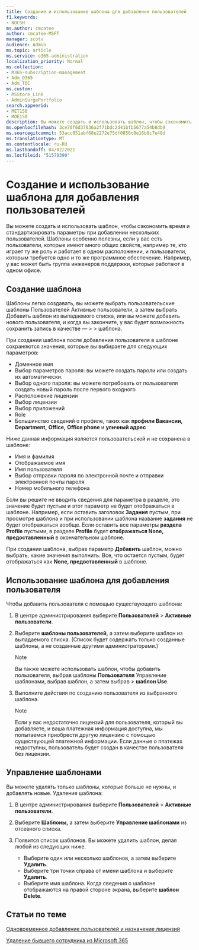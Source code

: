 ```yaml
---
title: Создание и использование шаблона для добавления пользователей
f1.keywords:
- NOCSH
ms.author: cmcatee
author: cmcatee-MSFT
manager: scotv
audience: Admin
ms.topic: article
ms.service: o365-administration
localization_priority: Normal
ms.collection:
- M365-subscription-management
- Adm_O365
- Adm_TOC
ms.custom:
- MSStore_Link
- AdminSurgePortfolio
search.appverid:
- MET150
- MOE150
description: Вы можете создать и использовать шаблон, чтобы сэкономить время и стандартизировать параметры при добавлении нескольких пользователей.
ms.openlocfilehash: 3ce70f6d37036a2f71bdc2d41bfb5677a54b8db9
ms.sourcegitcommit: 53acc851abf68e2272e75df0856c0e16b0c7e48d
ms.translationtype: MT
ms.contentlocale: ru-RU
ms.lasthandoff: 04/02/2021
ms.locfileid: "51579390"
---
```

# <a name="create-and-use-a-template-to-add-users"></a>Создание и использование шаблона для добавления пользователей

Вы можете создать и использовать шаблон, чтобы сэкономить время и стандартизировать параметры при добавлении нескольких пользователей. Шаблоны особенно полезны, если у вас есть пользователи, которые имеют много общих свойств, например те, кто играет ту же роль и работает в одном расположении, и пользователи, которым требуется одно и то же программное обеспечение. Например, у вас может быть группа инженеров поддержки, которые работают в одном офисе.  

## <a name="create-a-template"></a>Создание шаблона

Шаблоны легко создавать, вы можете выбрать пользовательские шаблоны Пользователей Активные пользователи, а затем выбрать Добавить шаблон из выпадаемого списка, или вы можете добавить нового пользователя, и когда вы закончите, у вас будет возможность сохранить запись в качестве &mdash;   >    >  шаблона. 

При создании шаблона после добавления пользователя в шаблоне сохраняются значения, которые вы выбираете для следующих параметров:

- Доменное имя
- Выбор параметров пароля: вы можете создать пароли или создать их автоматически.
- Выбор одного пароля: вы можете потребовать от пользователя создать новый пароль после первого входного
- Расположение лицензии
- Выбор лицензии
- Выбор приложений
- Role
- Большинство сведений о профиле, таких как **профили Вакансии,** **Department,** **Office,** **Office phone** и **уличный адрес** 

Ниже данная информация является пользовательской и не сохранена в шаблоне:

- Имя и фамилия
- Отображаемое имя
- Имя пользователя
- Выбор отправки пароля по электронной почте и отправки электронной почты пароля
- Номер мобильного телефона

Если вы решите не вводить сведения для параметра в разделе, это значение будет пустым и этот параметр не будет отображаться в шаблоне. Например, если оставить заголовок **Задания** пустым, при просмотре шаблона и при использовании шаблона название **задания** не будет отображаться вообще. Если оставить все параметры **раздела Profile** пустыми, в разделе **Profile** будет **отображаться None, предоставленный** в окончательном шаблоне.

При создании шаблона, выбрав параметр **Добавить** шаблон, можно выбрать, какие значения выполнить. Все, что остается пустым, будет отображаться как **None, предоставленный** в шаблоне.

## <a name="use-a-template-to-add-a-user"></a>Использование шаблона для добавления пользователя

Чтобы добавить пользователя с помощью существующего шаблона:

1. В центре администрирования выберите **Пользователей**  >  **Активные пользователи**.

2. Выберите **шаблоны пользователей,** а затем выберите шаблон из выпадаемого списка. (Список будет содержать только созданные шаблоны, а не созданные другими администраторами.)

   > [!NOTE]
   > Вы также можете использовать шаблон, чтобы добавить пользователя, выбрав шаблоны **Пользователя** Управление шаблонами, выбрав шаблон, а затем выбрав  >   **шаблон Use**.

3. Выполните действия по созданию пользователя из выбранного шаблона.

   > [!NOTE]
   > Если у вас недостаточно лицензий для пользователя, который вы добавляете, и ваша платежная информация доступна, мы попытаемся приобрести другую лицензию с помощью существующей платежной информации. Если данные о платежах недоступны, пользователь будет создан в качестве пользователя без лицензии.

## <a name="manage-templates"></a>Управление шаблонами

Вы можете удалять только шаблоны, которые больше не нужны, и добавлять новые. Удаление шаблона:

1. В центре администрирования выберите **Пользователей**  >  **Активные пользователи**.

2. Выберите **Шаблоны,** а затем выберите **Управление шаблонами** из отсевного списка.

3. Появится список шаблонов. Вы можете удалить шаблон, делая любой из следующих ниже.
    - Выберите один или несколько шаблонов, а затем выберите **Удалить**. 
    - Выберите три точки справа от имени шаблона и выберите **Удалить**.
    - Выберите имя шаблона. Когда сведения о шаблоне отображаются на правой стороне экрана, выберите **шаблон Delete**.

## <a name="related-articles"></a>Статьи по теме

[Одновременное добавление пользователей и назначение лицензий](add-users.md)

[Удаление бывшего сотрудника из Microsoft 365](remove-former-employee.md)
  
